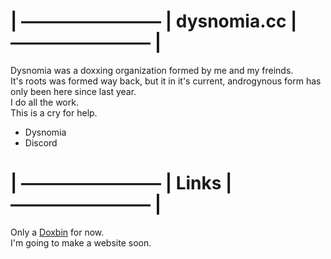 # | ———————— | dysnomia.cc | ———————— |


Dysnomia was a doxxing organization formed by me and my freinds. <br>
It's roots was formed way back, but it in it's current, androgynous form has only been here since last year. <br>
I do all the work. <br>
This is a cry for help. 


- Dysnomia
 - Discord




# | ———————— | Links | ———————— |

Only a [Doxbin](https://doxbin.com/user/dysnomialol) for now. <br>
I'm going to make a website soon.



